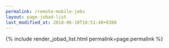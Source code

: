 ```yaml
---
permalink: /remote-mobile-jobs
layout: page-jobad-list
last_modified_at: 2018-06-10T18:51:40+0300
---
```

{% include render_jobad_list.html permalink=page.permalink %}
